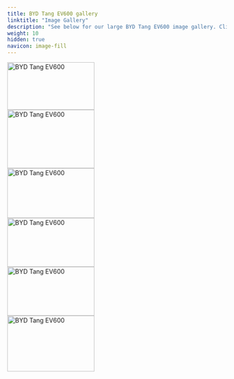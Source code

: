 ```yaml
---
title: BYD Tang EV600 gallery
linktitle: "Image Gallery"
description: "See below for our large BYD Tang EV600 image gallery. Click pictures for high-resolution versions."
weight: 10
hidden: true
navicon: image-fill
---
```

<!-- markdownlint-disable MD033 -->
<div class="pswp-gallery pswp-grid-container" id ="my-gallery">
<div class="pswp-grid-item">
<a href="https://media.evkx.net/multimedia/models/byd/tang/tang_ev600/exterior_1.jpg"
data-pswp-src="https://media.evkx.net/multimedia/models/byd/tang/tang_ev600/exterior_1.jpg"
data-pswp-width="1680"
data-pswp-height="920" 
target="_blank">
<img src="https://media.evkx.net/multimedia/models/byd/tang/tang_ev600/exterior_1_xst.jpg" alt="BYD Tang EV600" width="200px" height="109px" />
</a>
</div>
<div class="pswp-grid-item">
<a href="https://media.evkx.net/multimedia/models/byd/tang/tang_ev600/exterior_2.jpg"
data-pswp-src="https://media.evkx.net/multimedia/models/byd/tang/tang_ev600/exterior_2.jpg"
data-pswp-width="1200"
data-pswp-height="805" 
target="_blank">
<img src="https://media.evkx.net/multimedia/models/byd/tang/tang_ev600/exterior_2_xst.jpg" alt="BYD Tang EV600" width="200px" height="134px" />
</a>
</div>
<div class="pswp-grid-item">
<a href="https://media.evkx.net/multimedia/models/byd/tang/tang_ev600/main_1.jpg"
data-pswp-src="https://media.evkx.net/multimedia/models/byd/tang/tang_ev600/main_1.jpg"
data-pswp-width="1680"
data-pswp-height="960" 
target="_blank">
<img src="https://media.evkx.net/multimedia/models/byd/tang/tang_ev600/main_1_xst.jpg" alt="BYD Tang EV600" width="200px" height="114px" />
</a>
</div>
<div class="pswp-grid-item">
<a href="https://media.evkx.net/multimedia/models/byd/tang/tang_ev600/screens_1.jpg"
data-pswp-src="https://media.evkx.net/multimedia/models/byd/tang/tang_ev600/screens_1.jpg"
data-pswp-width="1920"
data-pswp-height="1079" 
target="_blank">
<img src="https://media.evkx.net/multimedia/models/byd/tang/tang_ev600/screens_1_xst.jpg" alt="BYD Tang EV600" width="200px" height="112px" />
</a>
</div>
<div class="pswp-grid-item">
<a href="https://media.evkx.net/multimedia/models/byd/tang/tang_ev600/secondrowseats_1.jpg"
data-pswp-src="https://media.evkx.net/multimedia/models/byd/tang/tang_ev600/secondrowseats_1.jpg"
data-pswp-width="1921"
data-pswp-height="1080" 
target="_blank">
<img src="https://media.evkx.net/multimedia/models/byd/tang/tang_ev600/secondrowseats_1_xst.jpg" alt="BYD Tang EV600" width="200px" height="112px" />
</a>
</div>
<div class="pswp-grid-item">
<a href="https://media.evkx.net/multimedia/models/byd/tang/tang_ev600/secondrowseats_2.jpg"
data-pswp-src="https://media.evkx.net/multimedia/models/byd/tang/tang_ev600/secondrowseats_2.jpg"
data-pswp-width="1200"
data-pswp-height="771" 
target="_blank">
<img src="https://media.evkx.net/multimedia/models/byd/tang/tang_ev600/secondrowseats_2_xst.jpg" alt="BYD Tang EV600" width="200px" height="128px" />
</a>
</div>
</div>
<script type="module">
  import PhotoSwipeLightbox from '/js/photoswipe-lightbox.esm.js';
    const lightbox = new PhotoSwipeLightbox({
       gallery: '#my-gallery',
        children: 'a',
        pswpModule: () => import('/js/photoswipe.esm.js')
    });
lightbox.init();
</script>
